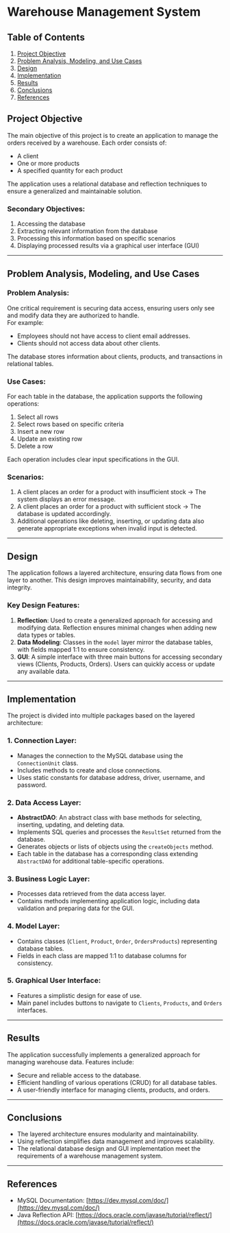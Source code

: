 # Warehouse Management System


## Table of Contents
1. [Project Objective](#project-objective)  
2. [Problem Analysis, Modeling, and Use Cases](#problem-analysis-modeling-and-use-cases)  
3. [Design](#design)  
4. [Implementation](#implementation)  
5. [Results](#results)  
6. [Conclusions](#conclusions)  
7. [References](#references)  

## Project Objective
The main objective of this project is to create an application to manage the orders received by a warehouse. Each order consists of:
- A client
- One or more products
- A specified quantity for each product  

The application uses a relational database and reflection techniques to ensure a generalized and maintainable solution.  
### Secondary Objectives:
1. Accessing the database
2. Extracting relevant information from the database
3. Processing this information based on specific scenarios
4. Displaying processed results via a graphical user interface (GUI)

---

## Problem Analysis, Modeling, and Use Cases
### Problem Analysis:
One critical requirement is securing data access, ensuring users only see and modify data they are authorized to handle.  
For example:
- Employees should not have access to client email addresses.
- Clients should not access data about other clients.  

The database stores information about clients, products, and transactions in relational tables.

### Use Cases:
For each table in the database, the application supports the following operations:
1. Select all rows
2. Select rows based on specific criteria
3. Insert a new row
4. Update an existing row
5. Delete a row  

Each operation includes clear input specifications in the GUI.

### Scenarios:
1. A client places an order for a product with insufficient stock → The system displays an error message.
2. A client places an order for a product with sufficient stock → The database is updated accordingly.
3. Additional operations like deleting, inserting, or updating data also generate appropriate exceptions when invalid input is detected.

---

## Design
The application follows a layered architecture, ensuring data flows from one layer to another. This design improves maintainability, security, and data integrity.

### Key Design Features:
1. **Reflection**: Used to create a generalized approach for accessing and modifying data. Reflection ensures minimal changes when adding new data types or tables.
2. **Data Modeling**: Classes in the `model` layer mirror the database tables, with fields mapped 1:1 to ensure consistency.
3. **GUI**: A simple interface with three main buttons for accessing secondary views (Clients, Products, Orders). Users can quickly access or update any available data.

---

## Implementation
The project is divided into multiple packages based on the layered architecture:

### 1. **Connection Layer**:
- Manages the connection to the MySQL database using the `ConnectionUnit` class.
- Includes methods to create and close connections.
- Uses static constants for database address, driver, username, and password.

### 2. **Data Access Layer**:
- **AbstractDAO**: An abstract class with base methods for selecting, inserting, updating, and deleting data.
- Implements SQL queries and processes the `ResultSet` returned from the database.
- Generates objects or lists of objects using the `createObjects` method.
- Each table in the database has a corresponding class extending `AbstractDAO` for additional table-specific operations.

### 3. **Business Logic Layer**:
- Processes data retrieved from the data access layer.
- Contains methods implementing application logic, including data validation and preparing data for the GUI.

### 4. **Model Layer**:
- Contains classes (`Client`, `Product`, `Order`, `OrdersProducts`) representing database tables.
- Fields in each class are mapped 1:1 to database columns for consistency.

### 5. **Graphical User Interface**:
- Features a simplistic design for ease of use.
- Main panel includes buttons to navigate to `Clients`, `Products`, and `Orders` interfaces.

---

## Results
The application successfully implements a generalized approach for managing warehouse data. Features include:
- Secure and reliable access to the database.
- Efficient handling of various operations (CRUD) for all database tables.
- A user-friendly interface for managing clients, products, and orders.

---

## Conclusions
- The layered architecture ensures modularity and maintainability.
- Using reflection simplifies data management and improves scalability.
- The relational database design and GUI implementation meet the requirements of a warehouse management system.

---

## References
- MySQL Documentation: [https://dev.mysql.com/doc/](https://dev.mysql.com/doc/)
- Java Reflection API: [https://docs.oracle.com/javase/tutorial/reflect/](https://docs.oracle.com/javase/tutorial/reflect/)
